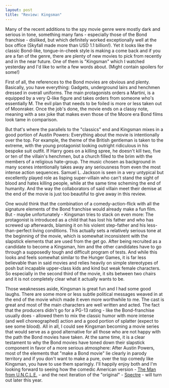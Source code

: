 ```yaml
---
layout: post
title: "Review: Kingsman"
---
```


Many of the recent additions to the spy movie genre were mostly dark and serious in tone, something many fans - especially those of the Bond franchise - disliked, but which definitely worked exceptionally well at the box office (Skyfall made more than USD 1.1 billion!). Yet it looks like the classic Bond-like, tongue-in-cheek style is making a come back and if you are a fan of the genre, there are plenty of new movies to pick from recently and in the near future. One of them is "Kingsman" which I watched yesterday and I'd like to write a few words about. (Might contain spoilers for some!)

First of all, the references to the Bond movies are obvious and plenty. Basically, you have everything: Gadgets, underground lairs and henchmen dressed in overall uniforms. The main protagonists orders a Martini, is a equipped by a very Q-like figure and takes orders from someone who's essentially M. The evil plan that needs to be foiled is more or less taken out of Moonraker. Once the job's done, the movie ends on a classy note, meaning with a sex joke that makes even those of the Moore era Bond films look tame in comparison.

But that's where the parallels to the "classics" end and Kingsman mixes in a good portion of Austin Powers: Everything about the movie is intentionally over the top. For example, the theme of the British gentleman is taken to the extreme, with the young protagonist looking outright ridiculous in his bespoke suit outfit. If Harry goes on a killing spree, he doesn't kill two, five or ten of the villain's henchmen, but a church filled to the brim with the members of a religious hate-group. The music chosen as background in many scenes intentionally takes away any seriousness from even the most intense action sequences. Samuel L. Jackson is seen in a very untypical but excellently played role as lisping super-villain who can't stand the sight of blood and hates killing people, while at the same time scheming the end of humanity. And the way the collaborators of said villain meet their demise at the end of the movie is just too beautiful to give away in this review.

One would think that the combination of a comedy-action-flick with all the signature elements of the Bond franchise would already make a fun film. But - maybe unfortunately - Kingsman tries to stack on even more: The protagonist is introduced as a child that has lost his father and who has screwed up afterwards, blaming it on his violent step-father and his less-than-perfect living conditions. This actually sets a relatively serious tone at the beginning of the movie, which is somewhat inconsistent with the slapstick elements that are used from the get go. After being recruited as a candidate to become a Kingsman, him and the other candidates have to go through a supposedly tough and difficult program of tests. And while this looks and feels somewhat similar to the Hunger Games, it is far less believable than in said movies and relies heavily on simple stereotypes of posh but incapable upper-class kids and kind but weak female characters. So especially in the second third of the movie, it sits between two chairs and it is not completely clear what it actually wants to be.

Those weaknesses aside, Kingsman is great fun and I had some good laughs. There are some more or less subtle political messages weaved in at the end of the movie which made it even more worthwhile to me. The cast is great and most of the main characters are well written and acted. The fact that the producers didn't go for a PG-13 rating - like the Bond-franchise usually does - allowed them to mix the classic humor with more intense (and well choreographed) action and a good portion of splatter (expect to see some blood). All in all, I could see Kingsman becoming a movie series that would serve as a good alternative for all those who are not happy with the path the Bond movies have taken. At the same time, it is a clear testament to why the Bond movies have toned down their slapstick component in favor of a more serious atmosphere: After Austin Powers, most of the elements that "make a Bond movie" lie clearly in parody territory and if you don't want to make a pure, over the top comedy like Kingsman, you have to use them sparingly. I'll happily enjoy both and I'm looking forward to seeing how the comedic American version - [The Man from U.N.C.L.E.](http://en.wikipedia.org/wiki/The_Man_from_U.N.C.L.E._(film)) - and the next iteration of the "original" - [Spectre](http://en.wikipedia.org/wiki/Spectre_(2015_film)) - will turn out later this year.


